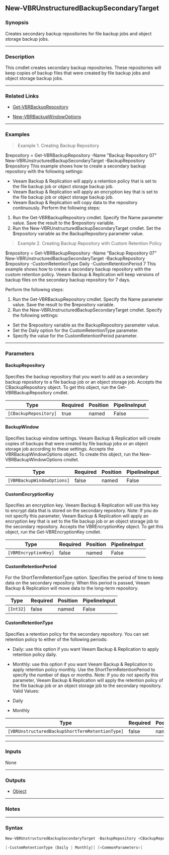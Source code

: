 New-VBRUnstructuredBackupSecondaryTarget
----------------------------------------

### Synopsis
Creates secondary backup repositories for file backup jobs and object storage backup jobs.

---

### Description

This cmdlet creates secondary backup repositories. These repositories will keep copies of backup files that were created by file backup jobs and object storage backup jobs.

---

### Related Links
* [Get-VBRBackupRepository](Get-VBRBackupRepository)

* [New-VBRBackupWindowOptions](New-VBRBackupWindowOptions)

---

### Examples
> Example 1. Creating Backup Repository

$repository = Get-VBRBackupRepository -Name "Backup Repository 07"
New-VBRUnstructuredBackupSecondaryTarget -BackupRepository $repository
This example shows how to create a secondary backup repository with the following settings:
- Veeam Backup & Replication will apply a retention policy that is set to the file backup job or object storage backup job.
- Veeam Backup & Replication will apply an encryption key that is set to the file backup job or object storage backup job.
- Veeam Backup & Replication will copy data to the repository continuously.
Perform the following steps:
1. Run the Get-VBRBackupRepository cmdlet. Specify the Name parameter value. Save the result to the $repository variable.
2. Run the New-VBRUnstructuredBackupSecondaryTarget cmdlet. Set the $repository variable as the BackupRepository parameter value.
> Example 2. Creating Backup Repository with Custom Retention Policy

$repository = Get-VBRBackupRepository -Name "Backup Repository 07"          
New-VBRUnstructuredBackupSecondaryTarget -BackupRepository $repository -CustomRetentionType Daily -CustomRetentionPeriod 7
This example shows how to create a secondary backup repository with the custom retention policy. Veeam Backup & Replication will keep versions of backup files on the secondary backup repository for 7 days.

Perform the following steps:
1. Run the Get-VBRBackupRepository cmdlet. Specify the Name parameter value. Save the result to the $repository variable.
2. Run the New-VBRUnstructuredBackupSecondaryTarget cmdlet. Specify the following settings:
- Set the $repository variable as the BackupRepository parameter value.
- Set the Daily option for the CustomRetentionType parameter.
- Specify the value for the CustomRetentionPeriod parameter.

---

### Parameters
#### **BackupRepository**
Specifies the backup repository that you want to add as a secondary backup repository to a file backup job or an object storage job.
Accepts the CBackupRepository object.  To get this object, run the Get-VBRBackupRepository cmdlet.

|Type                 |Required|Position|PipelineInput|
|---------------------|--------|--------|-------------|
|`[CBackupRepository]`|true    |named   |False        |

#### **BackupWindow**
Specifies backup window settings. Veeam Backup & Replication will create copies of backups that were created by file backup jobs or an object storage job according to these settings. Accepts the VBRBackupWindowOptions object.  To create this object, run the New-VBRBackupWindowOptions cmdlet.

|Type                      |Required|Position|PipelineInput|
|--------------------------|--------|--------|-------------|
|`[VBRBackupWindowOptions]`|false   |named   |False        |

#### **CustomEncryptionKey**
Specifies an encryption key. Veeam Backup & Replication will use this key to encrypt data that is stored on the secondary repository.
Note: If you do not specify this parameter, Veeam Backup & Replication will apply an encryption key that is set to the file backup job or an object storage job to the secondary repository.
Accepts the VBREncryptionKey object.  To get this object, run the Get-VBREncryptionKey cmdlet.

|Type                |Required|Position|PipelineInput|
|--------------------|--------|--------|-------------|
|`[VBREncryptionKey]`|false   |named   |False        |

#### **CustomRetentionPeriod**
For the ShortTermRetentionType option. Specifies the period of time to keep data on the secondary repository. When this period is passed, Veeam Backup & Replication will move data to the long-term repository.

|Type     |Required|Position|PipelineInput|
|---------|--------|--------|-------------|
|`[Int32]`|false   |named   |False        |

#### **CustomRetentionType**
Specifies a retention policy for the secondary repository. You can set retention policy to either of the following periods:
* Daily: use this option if you want Veeam Backup & Replication to apply retention policy daily.
* Monthly: use this option if you want Veeam Backup & Replication to apply retention policy monthly.
Use the ShortTermRetentionPeriod to specify the number of days or months. Note: If you do not specify this parameter, Veeam Backup & Replication will apply the retention policy of the file backup job or an object storage job to the secondary repository.
Valid Values:

* Daily
* Monthly

|Type                                           |Required|Position|PipelineInput|
|-----------------------------------------------|--------|--------|-------------|
|`[VBRUnstructuredBackupShortTermRetentionType]`|false   |named   |False        |

---

### Inputs
None

---

### Outputs
* [Object](https://learn.microsoft.com/en-us/dotnet/api/System.Object)

---

### Notes

---

### Syntax
```PowerShell
New-VBRUnstructuredBackupSecondaryTarget -BackupRepository <CBackupRepository> [-BackupWindow <VBRBackupWindowOptions>] [-CustomEncryptionKey <VBREncryptionKey>] [-CustomRetentionPeriod <Int32>] 
```
```PowerShell
[-CustomRetentionType {Daily | Monthly}] [<CommonParameters>]
```
